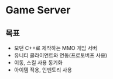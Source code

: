 # Game Server

## 목표

- 모던 C++로 제작하는 MMO 게임 서버
- 유니티 클라이언트와 연동(프로토버프 사용)
- 이동, 스킬 사용 동기화
- 아이템 적용, 인벤토리 사용
